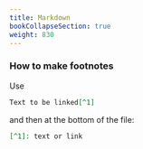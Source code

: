 ```yaml
---
title: Markdown
bookCollapseSection: true
weight: 830
---
```


### How to make footnotes

Use 

```md
Text to be linked[^1]
```

and then at the bottom of the file:

```md
[^1]: text or link
```
